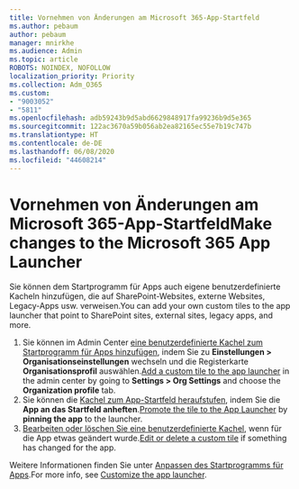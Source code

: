 ```yaml
---
title: Vornehmen von Änderungen am Microsoft 365-App-Startfeld
ms.author: pebaum
author: pebaum
manager: mnirkhe
ms.audience: Admin
ms.topic: article
ROBOTS: NOINDEX, NOFOLLOW
localization_priority: Priority
ms.collection: Adm_O365
ms.custom:
- "9003052"
- "5811"
ms.openlocfilehash: adb59243b9d5abd6629848917fa99236b9d5e365
ms.sourcegitcommit: 122ac3670a59b056ab2ea82165ec55e7b19c747b
ms.translationtype: HT
ms.contentlocale: de-DE
ms.lasthandoff: 06/08/2020
ms.locfileid: "44608214"
---
```

# <a name="make-changes-to-the-microsoft-365-app-launcher"></a><span data-ttu-id="10b46-102">Vornehmen von Änderungen am Microsoft 365-App-Startfeld</span><span class="sxs-lookup"><span data-stu-id="10b46-102">Make changes to the Microsoft 365 App Launcher</span></span>

<span data-ttu-id="10b46-103">Sie können dem Startprogramm für Apps auch eigene benutzerdefinierte Kacheln hinzufügen, die auf SharePoint-Websites, externe Websites, Legacy-Apps usw. verweisen.</span><span class="sxs-lookup"><span data-stu-id="10b46-103">You can add your own custom tiles to the app launcher that point to SharePoint sites, external sites, legacy apps, and more.</span></span>

1. <span data-ttu-id="10b46-104">Sie können im Admin Center [eine benutzerdefinierte Kachel zum Startprogramm für Apps hinzufügen](https://docs.microsoft.com/microsoft-365/admin/manage/customize-the-app-launcher), indem Sie zu **Einstellungen > Organisationseinstellungen** wechseln und die Registerkarte **Organisationsprofil** auswählen.</span><span class="sxs-lookup"><span data-stu-id="10b46-104">[Add a custom tile to the app launcher](https://docs.microsoft.com/microsoft-365/admin/manage/customize-the-app-launcher) in the admin center by going to  **Settings > Org Settings**  and choose the  **Organization profile** tab.</span></span>
2. <span data-ttu-id="10b46-105">Sie können die [Kachel zum App-Startfeld heraufstufen](https://docs.microsoft.com/microsoft-365/admin/manage/customize-the-app-launcher#promote-the-tile-to-app-launcher), indem Sie die **App an das Startfeld anheften**.</span><span class="sxs-lookup"><span data-stu-id="10b46-105">[Promote the tile to the App Launcher](https://docs.microsoft.com/microsoft-365/admin/manage/customize-the-app-launcher#promote-the-tile-to-app-launcher) by **pinning the app** to the launcher.</span></span>
3. <span data-ttu-id="10b46-106">[Bearbeiten oder löschen Sie eine benutzerdefinierte Kachel](https://docs.microsoft.com/microsoft-365/admin/manage/customize-the-app-launcher#edit-or-delete-a-custom-tile), wenn für die App etwas geändert wurde.</span><span class="sxs-lookup"><span data-stu-id="10b46-106">[Edit or delete a custom tile](https://docs.microsoft.com/microsoft-365/admin/manage/customize-the-app-launcher#edit-or-delete-a-custom-tile) if something has changed for the app.</span></span>

<span data-ttu-id="10b46-107">Weitere Informationen finden Sie unter [Anpassen des Startprogramms für Apps](https://docs.microsoft.com/microsoft-365/admin/manage/customize-the-app-launcher).</span><span class="sxs-lookup"><span data-stu-id="10b46-107">For more info, see [Customize the app launcher](https://docs.microsoft.com/microsoft-365/admin/manage/customize-the-app-launcher).</span></span>
